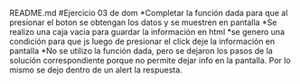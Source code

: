 README.md
#Ejercicio 03 de dom
*Completar la función dada para que al presionar el boton se obtengan los datos y se muestren en pantalla
*Se realizo una caja vacia para guardar la información en html
*se genero una condición para que js luego de presionar el click deje la información en pantalla
*No se utilizo la función dada, pero se dejaron los pasos de la solución correspondiente porque no permite dejar info en la pantalla. Por lo mismo se dejo dentro de un alert la respuesta.
